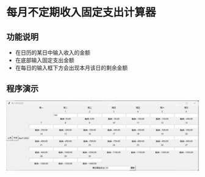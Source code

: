 # 每月不定期收入固定支出计算器
## 功能说明
+ 在日历的某日中输入收入的金额
+ 在底部输入固定支出金额
+ 在每日的输入框下方会出现本月该日的剩余金额
## 程序演示
![](./img/1.png)